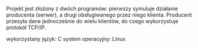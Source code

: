Projekt jest złożony z dwóch programów: pierwszy symuluje działanie producenta (serwer), a drugi obsługiwanego przez niego klienta. 
Producent przesyła dane jednocześnie do wielu klientów, do czego wykorzystuje protokół TCP/IP.

wykorzystany język: C
system operacyjny: Linux
